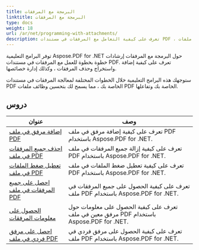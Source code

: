 ```yaml
---
title: البرمجة مع المرفقات
linktitle: البرمجة مع المرفقات
type: docs
weight: 18
url: /ar/net/programming-with-attachments/
description: تعرف على كيفية التعامل مع المرفقات في مستندات PDF ، بما في ذلك إضافتها واستخراجها وحذفها لتحسين وظائف ملفات PDF.
---
```

توفر البرامج التعليمية Aspose.PDF for .NET حول البرمجة مع المرفقات إرشادات خطوة بخطوة للعمل مع المرفقات في مستندات PDF. تعرف على كيفية إضافة واستخراج وحذف المرفقات ، وكذلك إدارة خصائصها.

ستوجهك هذه البرامج التعليمية خلال الخطوات المختلفة لمعالجة المرفقات في مستندات PDF الخاصة بك ، مما يسمح لك بتحسين وظائف ملفات PDF الخاصة بك وتفاعلها.

## دروس
| عنوان | وصف |
| --- | --- | 
| [إضافة مرفق في ملف PDF](./add-attachment/) | تعرف على كيفية إضافة مرفق في ملف PDF باستخدام Aspose.PDF for .NET.  |  
| [احذف جميع المرفقات في ملف PDF](./delete-all-attachments/) | تعرف على كيفية إزالة جميع المرفقات في ملف PDF باستخدام Aspose.PDF for .NET.  |  
| [تعطيل ضغط الملفات في ملف PDF](./disable-files-compression/) | تعرف على كيفية تعطيل ضغط الملفات في ملف PDF باستخدام Aspose.PDF for .NET.  |  
| [احصل على جميع المرفقات في ملف PDF](./get-all-the-attachments/) | تعرف على كيفية الحصول على جميع المرفقات في ملف PDF باستخدام Aspose.PDF for .NET.  |  
| [الحصول على معلومات المرفقات](./get-attachment-info/) | تعرف على كيفية الحصول على معلومات حول مرفق معين في ملف PDF باستخدام Aspose.PDF for .NET. |  
| [احصل على مرفق فردي في ملف PDF](./get-individual-attachment/) | تعرف على كيفية الحصول على مرفق فردي في ملف PDF باستخدام Aspose.PDF for .NET.  |  